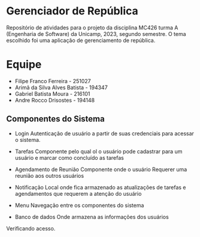 # Gerenciador de República
Repositório de atividades para o projeto da disciplina MC426 turma A (Engenharia de Software) da Unicamp, 2023, segundo semestre. O tema escolhido foi uma aplicação de gerenciamento de república.

# Equipe
* Filipe Franco Ferreira - 251027
* Arimã da Silva Alves Batista - 194347
* Gabriel Batista Moura - 216101
* Andre Rocco Drisostes - 194148

  
## Componentes do Sistema
* Login
  Autenticação de usuário a partir de suas credenciais para acessar o sistema.

* Tarefas
  Componente pelo qual ol o usuário pode cadastrar para um usuário e marcar como concluído as tarefas

* Agendamento de Reunião
  Componente onde o usuário Requerer uma reunião aos outros usuários

* Notificação
  Local onde fica armazenado as atualizações de tarefas e agendamentos que  requerem a atenção do usuário   

* Menu
  Navegação entre os componentes do sistema

* Banco de dados
  Onde armazena as informações dos usuários



Verificando acesso.
